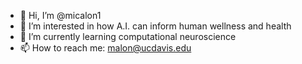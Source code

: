 - 👋 Hi, I’m @micalon1
- 👀 I’m interested in how A.I. can inform human wellness and health
- 🌱 I’m currently learning computational neuroscience
- 📫 How to reach me: malon@ucdavis.edu

<!---
micalon1/micalon1 is a ✨ special ✨ repository because its `README.md` (this file) appears on your GitHub profile.
You can click the Preview link to take a look at your changes.
--->
